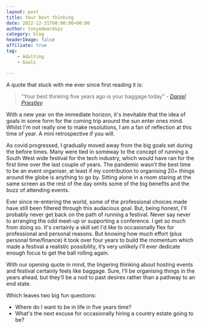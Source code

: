 ```yaml
---
layout: post
title: Your best thinking
date: 2022-12-31T00:00:00+00:00
author: tonyedwardspz
category: blog
headerImage: false
affiliate: true
tag: 
    - Adulting
    - Goals

---
```


A quote that stuck with me ever since first reading it is:

> "Your best thinking five years ago is your baggage today" - *[Daniel Priestley](https://amzn.to/3jD38Ey)*

With a new year on the immediate horizon, it's inevitable that the idea of goals in some form for the coming trip around the sun enter ones mind. Whilst I'm not really one to make resolutions, I am a fan of reflection at this time of year. A mini retrospective if you will.

As covid progressed, I gradually moved away from the big goals set during the before times. Many were tied in someway to the concept of running a South West wide festival for the tech industry, which would have ran for the first time over the last couple of years. The pandemic wasn't the best time to be an event organiser, at least if my contribution to organising 20+ things around the globe is anything to go by. Sitting alone in a room staring at the same screen as the rest of the day omits some of the big benefits and the buzz of attending events.

Ever since re-entering the world, some of the professional choices made have still been filtered through this audacious goal. But, being honest, I'll probably never get back on the path of running a festival. Never say never to arranging the odd meet-up or supporting a conference. I get so much from doing so. It's certainly a skill set I'd like to occasionally flex for professional and personal reasons. But knowing how much effort (plus personal time/finance) it took over four years to build the momentum which made a festival a realistic possibility, it’s very unlikely I’ll ever dedicate enough focus to get the ball rolling again.

With our opening quote in mind, the lingering thinking about hosting events and festival certainly feels like baggage. Sure, I’ll be organising things in the years ahead, but they’ll be a nod to past desires rather than a pathway to an end state.

Which leaves two big fun questions:

- Where do I want to be in life in five years time?
- What's the next excuse for occasionally hiring a country estate going to be?
